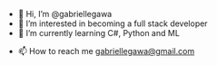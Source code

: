 - 👋 Hi, I’m @gabriellegawa
- 👀 I’m interested in becoming a full stack developer
- 🌱 I’m currently learning C#, Python and ML
<!--- - 💞️ I’m looking to collaborate on ... --->
- 📫 How to reach me gabriellegawa@gmail.com

<!---
gabriellegawa/gabriellegawa is a ✨ special ✨ repository because its `README.md` (this file) appears on your GitHub profile.
You can click the Preview link to take a look at your changes.
--->
